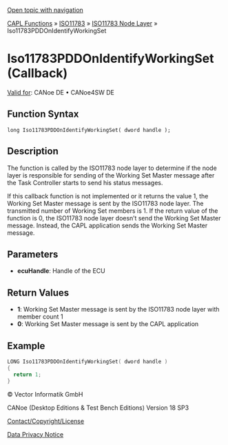 [Open topic with navigation](../../../../../../CANoeDEFamily.htm#Topics/CAPLFunctions/ISO11783/ISONodeLayer/Functions/CAPLfunctionIso11783PDDOnIdentifyWorkingSet.md)

[CAPL Functions](../../../CAPLfunctions.md) » [ISO11783](../../CAPLfunctionsISO11783Overview.md) » [ISO11783 Node Layer](../CAPLfunctionsISONLOverview.md) » Iso11783PDDOnIdentifyWorkingSet

# Iso11783PDDOnIdentifyWorkingSet (Callback)

[Valid for](../../../../Shared/FeatureAvailability.md):  CANoe DE • CANoe4SW DE

## Function Syntax

```
long Iso11783PDDOnIdentifyWorkingSet( dword handle );
```

## Description

The function is called by the ISO11783 node layer to determine if the node layer is responsible for sending of the Working Set Master message after the Task Controller starts to send his status messages.

If this callback function is not implemented or it returns the value 1, the Working Set Master message is sent by the ISO11783 node layer. The transmitted number of Working Set members is 1. If the return value of the function is 0, the ISO11783 node layer doesn’t send the Working Set Master message. Instead, the CAPL application sends the Working Set Master message.

## Parameters

- **ecuHandle**: Handle of the ECU

## Return Values

- **1**: Working Set Master message is sent by the ISO11783 node layer with member count 1
- **0**: Working Set Master message is sent by the CAPL application

## Example

```c
LONG Iso11783PDDOnIdentifyWorkingSet( dword handle )
{
  return 1;
}
```

© Vector Informatik GmbH

CANoe (Desktop Editions & Test Bench Editions) Version 18 SP3

[Contact/Copyright/License](../../../../Shared/ContactCopyrightLicense.md)

[Data Privacy Notice](https://www.vector.com/int/en/company/get-info/privacy-policy/)
